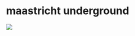 # maastricht underground
![](https://github.com/lipsch0/maastricht-underground/blob/master/%E5%9B%97/IMG_20191225_122929.jpg)
